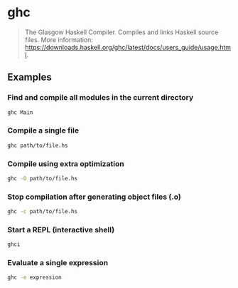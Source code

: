 # ghc

> The Glasgow Haskell Compiler. Compiles and links Haskell source files. More information: <https://downloads.haskell.org/ghc/latest/docs/users_guide/usage.html>.

## Examples

### Find and compile all modules in the current directory

```bash
ghc Main
```

### Compile a single file

```bash
ghc path/to/file.hs
```

### Compile using extra optimization

```bash
ghc -O path/to/file.hs
```

### Stop compilation after generating object files (.o)

```bash
ghc -c path/to/file.hs
```

### Start a REPL (interactive shell)

```bash
ghci
```

### Evaluate a single expression

```bash
ghc -e expression
```
